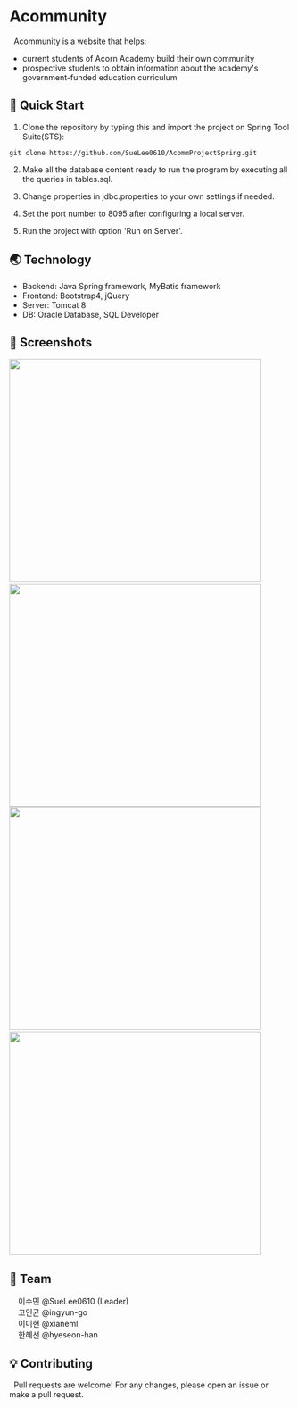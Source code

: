 # Acommunity

&nbsp; Acommunity is a website that helps:
- current students of Acorn Academy build their own community
- prospective students to obtain information about the academy's government-funded education curriculum

## 👋  Quick Start

1. Clone the repository by typing this and import the project on Spring Tool Suite(STS):
```
git clone https://github.com/SueLee0610/AcommProjectSpring.git
```
2. Make all the database content ready to run the program by executing all the queries in tables.sql.

3. Change properties in jdbc.properties to your own settings if needed.

4. Set the port number to 8095 after configuring a local server.

5. Run the project with option 'Run on Server'.

## 🌏 Technology
- Backend: Java Spring framework, MyBatis framework
- Frontend: Bootstrap4, jQuery
- Server: Tomcat 8
- DB: Oracle Database, SQL Developer

## 🌄 Screenshots
<img src="https://user-images.githubusercontent.com/29162954/104170436-68824380-5401-11eb-9589-2fba1b33fe2f.png" width="450" height="400"> &nbsp;&nbsp; <img src="https://user-images.githubusercontent.com/29162954/104169707-450ac900-5400-11eb-90af-75ea1d629fe6.png" width="450" height="400">
<img src="https://user-images.githubusercontent.com/29162954/104169715-4805b980-5400-11eb-86ba-1a32e42b5f7c.png" width="450" height="400"> &nbsp;&nbsp; <img src="https://user-images.githubusercontent.com/29162954/104169722-4b00aa00-5400-11eb-8608-d3c16ef9beec.png" width="450" height="400">

## 👥 Team
&nbsp; &nbsp; 이수민 @SueLee0610 (Leader)\
&nbsp; &nbsp; 고인균 @ingyun-go\
&nbsp; &nbsp; 이미현 @xianeml\
&nbsp; &nbsp; 한혜선 @hyeseon-han

## 💡 Contributing
&nbsp; Pull requests are welcome! For any changes, please open an issue or make a pull request.
